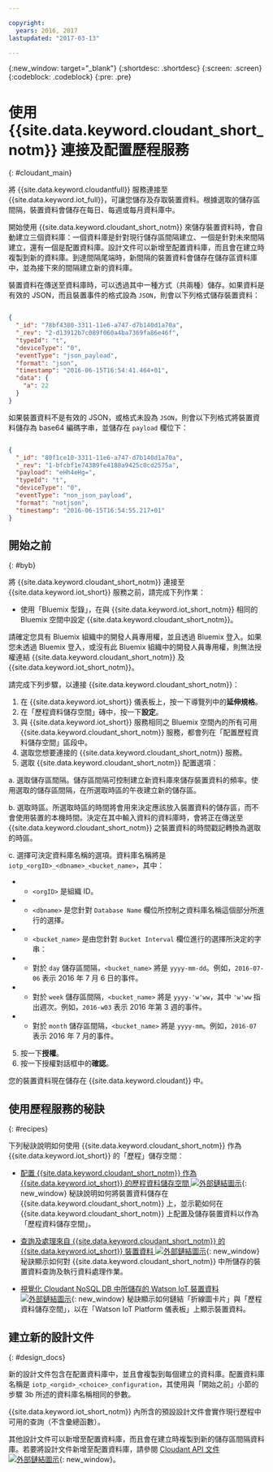 ```yaml
---

copyright:
  years: 2016, 2017
lastupdated: "2017-03-13"

---
```


{:new_window: target="\_blank"}
{:shortdesc: .shortdesc}
{:screen: .screen}
{:codeblock: .codeblock}
{:pre: .pre}

# 使用 {{site.data.keyword.cloudant_short_notm}} 連接及配置歷程服務  
{: #cloudant_main}

將 {{site.data.keyword.cloudantfull}} 服務連接至 {{site.data.keyword.iot_full}}，可讓您儲存及存取裝置資料。根據選取的儲存區間隔，裝置資料會儲存在每日、每週或每月資料庫中。

開始使用 {{site.data.keyword.cloudant_short_notm}} 來儲存裝置資料時，會自動建立三個資料庫：一個資料庫是針對現行儲存區間隔建立、一個是針對未來間隔建立，還有一個是配置資料庫。設計文件可以新增至配置資料庫，而且會在建立時複製到新的資料庫。到達間隔尾端時，新間隔的裝置資料會儲存在儲存區資料庫中，並為接下來的間隔建立新的資料庫。

裝置資料在傳送至資料庫時，可以透過其中一種方式（共兩種）儲存。如果資料是有效的 JSON，而且裝置事件的格式設為 `JSON`，則會以下列格式儲存裝置資料：

```json

{
  "_id": "78bf4380-3311-11e6-a747-d7b140d1a70a",
  "_rev": "2-d13912b7c089f060a4ba7369fa86e46f",
  "typeId": "t",
  "deviceType": "0",
  "eventType": "json_payload",
  "format": "json",
  "timestamp": "2016-06-15T16:54:41.464+01",
  "data": {
    "a": 22
  }
}

```

如果裝置資料不是有效的 JSON，或格式未設為 `JSON`，則會以下列格式將裝置資料儲存為 base64 編碼字串，並儲存在 `payload` 欄位下：

```json

{
  "_id": "80f1ce10-3311-11e6-a747-d7b140d1a70a",
  "_rev": "1-bfcbf1e74389fe4188a9425c0cd2575a",
  "payload": "eHh4eHg=",
  "typeId": "t",
  "deviceType": "0",
  "eventType": "non_json_payload",
  "format": "notjson",
  "timestamp": "2016-06-15T16:54:55.217+01"
}

```

## 開始之前  
{: #byb}

將 {{site.data.keyword.cloudant_short_notm}} 連接至 {{site.data.keyword.iot_short}} 服務之前，請完成下列作業：

- 使用「Bluemix 型錄」，在與 {{site.data.keyword.iot_short_notm}} 相同的 Bluemix 空間中設定 {{site.data.keyword.cloudant_short_notm}}。

請確定您具有 Bluemix 組織中的開發人員專用權，並且透過 Bluemix 登入。如果您未透過 Bluemix 登入，或沒有此 Bluemix 組織中的開發人員專用權，則無法授權連結 {{site.data.keyword.cloudant_short_notm}} 及 {{site.data.keyword.iot_short_notm}}。

請完成下列步驟，以連接 {{site.data.keyword.cloudant_short_notm}}：

1. 在 {{site.data.keyword.iot_short}} 儀表板上，按一下導覽列中的**延伸規格**。
2. 在「歷程資料儲存空間」磚中，按一下**設定**。
2. 與 {{site.data.keyword.iot_short}} 服務相同之 Bluemix 空間內的所有可用 {{site.data.keyword.cloudant_short_notm}} 服務，都會列在「配置歷程資料儲存空間」區段中。
3. 選取您想要連接的 {{site.data.keyword.cloudant_short_notm}} 服務。
4. 選取 {{site.data.keyword.cloudant_short_notm}} 配置選項：

  a. 選取儲存區間隔。儲存區間隔可控制建立新資料庫來儲存裝置資料的頻率。使用選取的儲存區間隔，在所選取時區的午夜建立新的儲存區。

  b. 選取時區。所選取時區的時間將會用來決定應該放入裝置資料的儲存區，而不會使用裝置的本機時間。決定在其中輸入資料的資料庫時，會將正在傳送至 {{site.data.keyword.cloudant_short_notm}} 之裝置資料的時間戳記轉換為選取的時區。

  c. 選擇可決定資料庫名稱的選項。資料庫名稱將是 `iotp_<orgID>_<dbname>_<bucket_name>`，其中：

 +  * `<orgID>` 是組織 ID。
 +  * `<dbname>` 是您針對 `Database Name` 欄位所控制之資料庫名稱這個部分所進行的選擇。
 +  * `<bucket_name>` 是由您針對 `Bucket Interval` 欄位進行的選擇所決定的字串：
 +    * 對於 `day` 儲存區間隔，`<bucket_name>` 將是 `yyyy-mm-dd`。例如，`2016-07-06` 表示 2016 年 7 月 6 日的事件。
 +    * 對於 `week` 儲存區間隔，`<bucket_name>` 將是 `yyyy-'w'ww`，其中 `'w'ww` 指出週次。例如，`2016-w03` 表示 2016 年第 3 週的事件。
 +    * 對於 `month` 儲存區間隔，`<bucket_name>` 將是 `yyyy-mm`。例如，`2016-07` 表示 2016 年 7 月的事件。

5. 按一下**授權**。
6. 按一下授權對話框中的**確認**。

您的裝置資料現在儲存在 {{site.data.keyword.cloudant}} 中。

## 使用歷程服務的秘訣  
{: #recipes}

下列秘訣說明如何使用 {{site.data.keyword.cloudant_short_notm}} 作為 {{site.data.keyword.iot_short}} 的「歷程」儲存空間：

- [配置 {{site.data.keyword.cloudant_short_notm}} 作為 {{site.data.keyword.iot_short}} 的歷程資料儲存空間 ![外部鏈結圖示](../../icons/launch-glyph.svg "外部鏈結圖示")](https://developer.ibm.com/recipes/tutorials/cloudant-nosql-db-as-historian-data-storage-for-ibm-watson-iot-parti/){: new_window} 秘訣說明如何將裝置資料儲存在 {{site.data.keyword.cloudant_short_notm}} 上，並示範如何在 {{site.data.keyword.cloudant_short_notm}} 上配置及儲存裝置資料以作為「歷程資料儲存空間」。

- [查詢及處理來自 {{site.data.keyword.cloudant_short_notm}} 的 {{site.data.keyword.iot_short}} 裝置資料 ![外部鏈結圖示](../../icons/launch-glyph.svg "外部鏈結圖示")](https://developer.ibm.com/recipes/tutorials/cloudant-nosql-db-as-historian-data-storage-for-ibm-watson-iot-partii){: new_window} 秘訣顯示如何對 {{site.data.keyword.cloudant_short_notm}} 中所儲存的裝置資料查詢及執行資料處理作業。

- [視覺化 Cloudant NoSQL DB 中所儲存的 Watson IoT 裝置資料 ![外部鏈結圖示](../../icons/launch-glyph.svg "外部鏈結圖示")](https://developer.ibm.com/recipes/?post_type=pnext_tutorial&p=27327){: new_window} 秘訣顯示如何鏈結「折線圖卡片」與「歷程資料儲存空間」，以在「Watson IoT Platform 儀表板」上顯示裝置資料。


## 建立新的設計文件  
{: #design_docs}

新的設計文件包含在配置資料庫中，並且會複製到每個建立的資料庫。配置資料庫名稱是 `iotp_<orgid>_<choice>_configuration`，其使用與「開始之前」小節的步驟 3b 所述的資料庫名稱相同的參數。

{{site.data.keyword.iot_short_notm}} 內所含的預設設計文件會實作現行歷程中可用的查詢（不含彙總函數）。

其他設計文件可以新增至配置資料庫，而且會在建立時複製到新的儲存區間隔資料庫。若要將設計文件新增至配置資料庫，請參閱 [Cloudant API 文件 ![外部鏈結圖示](../icons/launch-glyph.svg "外部鏈結圖示")](https://docs.cloudant.com/document.html){: new_window}。

<!--  # Related links
{: #rellinks}
* [Querying your {{site.data.keyword.cloudant_short_notm}}](link) -->
